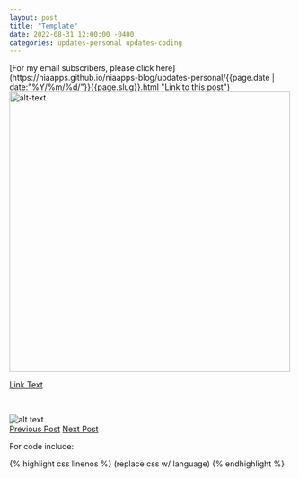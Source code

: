 ```yaml
---
layout: post
title: "Template"
date: 2022-08-31 12:00:00 -0400
categories: updates-personal updates-coding
---
```


<div class="thumbnail">
  <img id="" src="/../../images/img.jpg" alt="">
  </div>
<!-- HTML Meta Tags -->
<meta name="description" content="">

<!-- Facebook Meta Tags -->
<meta property="og:url" content="https://niaapps.github.io/niaapps-blog/updates-coding/2021/07/15/INIT-Hackathon.html/">
<meta property="og:type" content="website">
<meta property="og:title" content="">
<meta property="og:description" content="">
<meta property="og:image" content="">

<!-- Twitter Meta Tags -->
<meta name="twitter:card" content="summary_large_image">
<meta name="twitter:site" content="@niawillie" />
<meta property="twitter:url" content="">
<meta name="twitter:title" content="">
<meta name="twitter:description" content="">
<meta name="twitter:image" content="">

<!-- Need to copy/paste to each post: Don't forget to change updates-personal or updates-coding-->
<div class="feed" markdown="1">
 [For my email subscribers, please click here](https://niaapps.github.io/niaapps-blog/updates-personal/{{page.date | date:"%Y/%m/%d/"}}{{page.slug}}.html "Link to this post")
</div>

<!-- Make images responsive -->
<div class="scale-img">
  <img id="img-id" src="/../../images/img-title.jpg" alt="alt-text" width="500px" height="auto">
</div>

<!-- Link example (opens new tab) -->

<a href="" target="_blank" title="">Link Text</a>

<!-- Indent or white space -->

&nbsp;&nbsp;&nbsp;

<!-- ex img w/ directory to root and discourage download pop up -->

  <img id="img-id" src="/../../images/img-title.jpg" alt="alt text" onContextMenu="alert('Please don\'t download this photo!');return false;">

<!-- Buttons for Blog post update prev with last post regularly don't forget date and title-->
<div class="button-post">
   <a href="https://niaapps.github.io/niaapps-blog/updates-coding/2021/08/02/Must-Have-Dev-Skills.html" class="post-button" id="button-nxt">Previous Post</a>
    <a href="" class="post-button" id="button-nxt">Next Post</a>

  </div>

For code include:
<link href="/css/syntax.css" rel="stylesheet">
<div class="code">
{% highlight css linenos %} (replace css w/ language)
{% endhighlight %}
</div>


<!-- This topic is especially important for the tough times we are living in. The other day I listened to a podcast called The Overdose Epidemic. The episode was about how a woman Imani, a victim of addiction who lost the in-person community and support she needed when lockdown was happening and how it took not only her life but many others lives as well.  From the podcast, the online experience just was not the same for many and as mentioned before being stuck inside only exacerbated this already tough transition period. Asking for help would potentially have saved them. Imani's mother has started an organization called Imani's Safehouse that aims to aid people like Imani facing mental health issues perpetuated by the racist patriarchal system we live in.  They do so by providing housing and other resources. I recently donated and would appreciate anyone who wants to match me. You can donate <a href="https://www.paypal.com/donate/?hosted_button_id=6Q2LABFG7DG34" target="_blank" title="Donate to Imani's safehouse">here.</a> You can listen to the podcast <a href="https://www.justhumanproductions.org/podcasts/epidemic/season-1-epidemic/s1e58-an-overdose-epidemic-deaths-of-despair-part-i-sandra-lindie-will-cooke-jennifer-fecu" target="_blank" title="">here.</a>  -->

